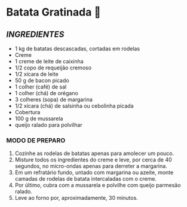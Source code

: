 # Batata Gratinada :potato:





## ***INGREDIENTES***



- 1 kg de batatas descascadas, cortadas em rodelas
- Creme
- 1 creme de leite de caixinha
- 1/2 copo de requeijão cremoso
- 1/2 xícara de leite
- 50 g de bacon picado
- 1 colher (café) de sal
- 1 colher (chá) de orégano
- 3 colheres (sopa) de margarina
- 1/2 xícara (chá) de salsinha ou cebolinha picada
- Cobertura
- 100 g de mussarela
- queijo ralado para polvilhar

### MODO DE PREPARO

1. Cozinhe as rodelas de batatas apenas para amolecer um pouco.
2. Misture todos os ingredientes do creme e leve, por cerca de 40 segundos, no micro-ondas apenas para derreter a margarina.
3. Em um refratário fundo, untado com margarina ou azeite, monte camadas de rodelas de batata intercaladas com o creme.
4. Por último, cubra com a mussarela e polvilhe com queijo parmesão ralado.
5. Leve ao forno por, aproximadamente, 30 minutos.